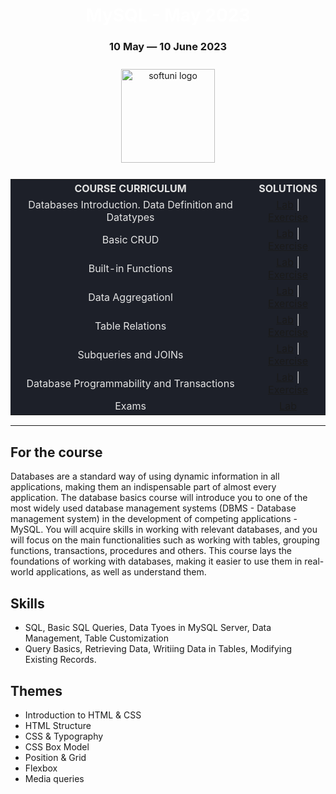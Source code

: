 <div align="center">
<h1 style="color:white">MySQL - May 2023</h1>
<h3>10 May ― 10 June 2023</h3>
<img src="https://upload.wikimedia.org/wikipedia/commons/7/76/Logo_Software_University_%28SoftUni%29_-_blue.png" 
  alt="softuni logo"
  style="position:relative; width:150px; padding:10px; margin: 0 auto;"
  />

<table style="width:100%; max-width:1000px; background-color:#1d2029; color:#e4e4e4">
<tr>
  <th style="text-align:center; vertical-align: middle;">COURSE  CURRICULUM</th>
  <th style="text-align:center; vertical-align: middle;">SOLUTIONS</th>
</tr>
<tr>
  <td style="text-align: center; vertical-align: middle;">Databases Introduction. Data Definition and Datatypes </td>
  <td style="text-align: center; vertical-align: middle;">
    <a href="https://github.com/DimitarMitev92/MySQL-softuni/tree/main/01.%20Data%20Definition%20And%20Data%20Types%20-%20Lab">Lab</a> |
     <a href="https://github.com/DimitarMitev92/MySQL-softuni/tree/main/02.%20%20Data%20Definition%20and%20Data%20Types%20-%20Exercises">Exercise</a> 
  </td>
</tr>
<tr>
  <td style="text-align: center; vertical-align: middle;">Basic CRUD </td>
  <td style="text-align: center; vertical-align: middle;">
    <a href="https://github.com/DimitarMitev92/MySQL-softuni/tree/main/03.%20Basic%20CRUD%20-%20Lab">Lab</a> |   <a href="https://github.com/DimitarMitev92/MySQL-softuni/tree/main/04.%20Basic%20CRUD%20-%20Exercises">Exercise</a>
  </td>
</tr>
<tr>
  <td style="text-align: center; vertical-align: middle;">Built-in Functions </td>
  <td style="text-align: center; vertical-align: middle;">
    <a href="https://github.com/DimitarMitev92/MySQL-softuni/tree/main/05.%20Built-in%20Functions%20-%20Lab">Lab</a> |  <a href="[https://github.com/DimitarMitev92/MySQL-softuni/tree/main/05.%20Built-in%20Functions%20-%20Lab](https://github.com/DimitarMitev92/MySQL-softuni/tree/main/06.%20Built-in%20Functions%20-%20Exercises)">Exercise</a>
  </td>
</tr>
<tr>
  <td style="text-align: center; vertical-align: middle;">Data Aggregationl </td>
  <td style="text-align: center; vertical-align: middle;">
    <a href="https://github.com/DimitarMitev92/MySQL-softuni/tree/main/07.%20Data%20Aggregation%20-%20Lab">Lab</a> |  <a href="https://github.com/DimitarMitev92/MySQL-softuni/tree/main/08.%20Data%20Aggregation%20-%20Exercises">Exercise</a>
  </td>
</tr>
<tr>
  <td style="text-align: center; vertical-align: middle;">Table Relations </td>
  <td style="text-align: center; vertical-align: middle;">
    <a href="https://github.com/DimitarMitev92/MySQL-softuni/tree/main/09.%20Table%20Relations%20-%20Lab">Lab</a>  |  <a href="https://github.com/DimitarMitev92/MySQL-softuni/tree/main/10.%20Table%20Relations%20-%20Exercises">Exercise</a> 
  </td>
</tr>
  <tr>
  <td style="text-align: center; vertical-align: middle;">Subqueries and JOINs  </td>
  <td style="text-align: center; vertical-align: middle;">
    <a href="https://github.com/DimitarMitev92/MySQL-softuni/tree/main/11.%20Subqueries%20and%20JOINs%20-%20Lab">Lab</a> |  <a href="https://github.com/DimitarMitev92/MySQL-softuni/tree/main/12.%20Subqueries%20and%20JOINs%20-%20Exercises">Exercise</a>
  </td>
</tr>
  </tr>
  <tr>
  <td style="text-align: center; vertical-align: middle;">Database Programmability and Transactions   </td>
  <td style="text-align: center; vertical-align: middle;">
    <a href="https://github.com/DimitarMitev92/MySQL-softuni/tree/main/13.%20Database%20Programmability%20-%20Lab">Lab</a> | <a href="https://github.com/DimitarMitev92/MySQL-softuni/tree/main/14.%20Database%20Programmabilty%20-%20Exercises">Exercise</a>
  </td>
</tr>
    <tr>
  <td style="text-align: center; vertical-align: middle;">Exams   </td>
  <td style="text-align: center; vertical-align: middle;">
    <a href="https://github.com/DimitarMitev92/MySQL-softuni/tree/main/15.%20Exams">Lab</a> 
  </td>
</tr>
</table>
</div>

---

## For the course

Databases are a standard way of using dynamic information in all applications, making them an indispensable part of almost every application. The database basics course will introduce you to one of the most widely used database management systems (DBMS - Database management system) in the development of competing applications - MySQL. You will acquire skills in working with relevant databases, and you will focus on the main functionalities such as working with tables, grouping functions, transactions, procedures and others. This course lays the foundations of working with databases, making it easier to use them in real-world applications, as well as understand them.

## Skills

- SQL, Basic SQL Queries, Data Tyoes in MySQL Server, Data Management, Table Customization
- Query Basics, Retrieving Data, Writiing Data in Tables, Modifying Existing Records.
## Themes

- Introduction to HTML & CSS
- HTML Structure
- CSS & Typography
- CSS Box Model
- Position & Grid
- Flexbox
- Media queries

